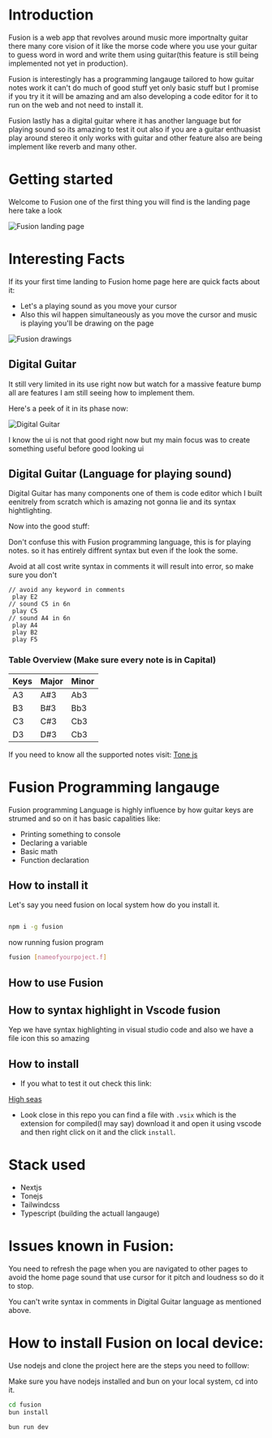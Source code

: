 # Introduction

Fusion is a web app that revolves around music more importnalty guitar there many core vision of it like the morse code where you use your guitar to guess word in word and write them using guitar(this feature is still being implemented not yet in production).


Fusion is interestingly has a programming langauge tailored to how guitar notes work it can't do much of good stuff yet only basic stuff but I promise if you try it it will be amazing and am also developing a code editor for it to run on the web and not need to install it.


Fusion lastly has a digital guitar where it has another language but for playing sound so its amazing to test it out also if you are a guitar enthuasist play around stereo it only works with guitar and other feature also are being implement like reverb and many other.


# Getting started

Welcome to Fusion one of the first thing you will find is the landing page here take a look

![Fusion landing page](https://cloud-kh0fy9pbg-hack-club-bot.vercel.app/0arc_06_01_2025_8_07_58_am.png)

# Interesting Facts

If its your first time landing to Fusion home page here are quick facts about it:
- Let's a playing sound as you move your cursor 
- Also this wil happen simultaneously as you move the cursor and music is playing you'll be drawing on the page 

![Fusion drawings](https://cloud-pp0m2yix4-hack-club-bot.vercel.app/0arc_06_01_2025_8_08_40_am.png)

## Digital Guitar

It still very limited in its use right now but watch for a massive feature bump all are features I am still seeing how to implement them.


Here's a peek of it in its phase now: 

![Digital Guitar](https://cloud-cy3q2nax0-hack-club-bot.vercel.app/0arc_06_01_2025_8_09_01_am.png)

I know the ui is not that good right now but my main focus was to create something useful before good looking ui

## Digital Guitar (Language for playing sound)

Digital Guitar has many components one of them is  code editor which I built eenitrely from scratch which is amazing not gonna lie and its syntax hightlighting.


Now into the good stuff:

Don't confuse this with Fusion programming language, this is for playing notes. so it has entirely diffrent syntax but even if the look the some.

Avoid at all cost write syntax in comments it will result into error, so make sure you don't

```
// avoid any keyword in comments   
 play E2
// sound C5 in 6n 
 play C5
// sound A4 in 6n
 play A4
 play B2
 play F5
```

### Table Overview (Make sure every note is in Capital)

| Keys 	| Major 	| Minor 	|
|---	|---	|---	|
| A3 	| A#3 	| Ab3 	|
| B3 	| B#3 	| Bb3 	|
| C3 	| C#3 	| Cb3 	|
| D3 	| D#3 	| Cb3 	|

If you need to know all the supported notes visit: [Tone js](https://tonejs.github.io/)

# Fusion Programming langauge

Fusion programming Language is highly influence by how guitar keys are strumed and so on it has basic capalities like: 
- Printing something to console
- Declaring a variable
- Basic math 
- Function declaration


## How to install it

Let's say you need fusion on local system how do you install it.

```bash

npm i -g fusion

```

now running fusion program 

```bash
fusion [nameofyourpoject.f]
```

## How to use Fusion


## How to syntax highlight in Vscode fusion

Yep we have syntax highlighting in visual studio code and also we have a file icon this so amazing

## How to install

- If you what to test it out check this link:

[High seas](marketplace.visualstudio.com/manage/publishers/brunoblaise/extensions/high-seas-dark-theme/hub)

- Look close in this repo you can find a file with `.vsix` which is the extension for compiled(I may say) download it and open it using vscode and then right click on it and the click `install`. 




# Stack used

- Nextjs
- Tonejs
- Tailwindcss
- Typescript (building the actuall langauge)


# Issues known in Fusion:

You need to refresh the page when you are navigated to other pages to avoid the home page sound that use cursor for it pitch and loudness so do it to stop.

You can't write syntax in comments in Digital Guitar language as mentioned above.

# How to install Fusion on local device:

Use nodejs and clone the project here are the steps you need to folllow:

Make sure you have nodejs installed and bun on your local system, cd into it.

```bash
cd fusion
bun install

bun run dev
```




